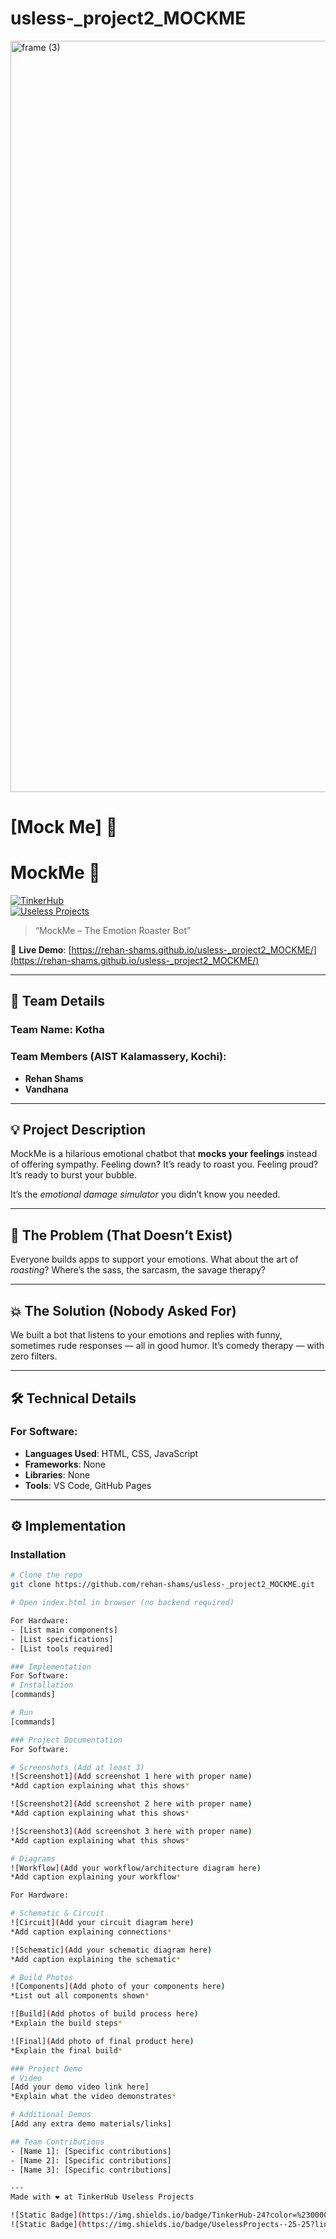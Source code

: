 # usless-_project2_MOCKME
<img width="3188" height="1202" alt="frame (3)" src="https://github.com/user-attachments/assets/517ad8e9-ad22-457d-9538-a9e62d137cd7" />


# [Mock Me] 🎯

# MockMe 🎯  
[![TinkerHub](https://img.shields.io/badge/TinkerHub-24?color=%23000000&link=https%3A%2F%2Fwww.tinkerhub.org%2F)](https://www.tinkerhub.org/)  
[![Useless Projects](https://img.shields.io/badge/UselessProjects--25-25?link=https%3A%2F%2Fwww.tinkerhub.org%2Fevents%2FQ2Q1TQKX6Q%2FUseless%2520Projects)](https://www.tinkerhub.org/events/Q2Q1TQKX6Q/Useless%2520Projects)

> “MockMe – The Emotion Roaster Bot”

🔗 **Live Demo**: [https://rehan-shams.github.io/usless-_project2_MOCKME/](https://rehan-shams.github.io/usless-_project2_MOCKME/)

---

## 👥 Team Details

### Team Name: **Kotha**

### Team Members (AIST Kalamassery, Kochi):
- **Rehan Shams**
- **Vandhana**

---

## 💡 Project Description

MockMe is a hilarious emotional chatbot that **mocks your feelings** instead of offering sympathy. Feeling down? It’s ready to roast you. Feeling proud? It’s ready to burst your bubble.

It’s the *emotional damage simulator* you didn’t know you needed.

---

## 🤔 The Problem (That Doesn’t Exist)

Everyone builds apps to support your emotions. What about the art of *roasting*? Where’s the sass, the sarcasm, the savage therapy?

---

## 💥 The Solution (Nobody Asked For)

We built a bot that listens to your emotions and replies with funny, sometimes rude responses — all in good humor. It’s comedy therapy — with zero filters.

---

## 🛠 Technical Details

### For Software:

- **Languages Used**: HTML, CSS, JavaScript
- **Frameworks**: None
- **Libraries**: None
- **Tools**: VS Code, GitHub Pages

---

## ⚙️ Implementation

### Installation

```bash
# Clone the repo
git clone https://github.com/rehan-shams/usless-_project2_MOCKME.git

# Open index.html in browser (no backend required)

For Hardware:
- [List main components]
- [List specifications]
- [List tools required]

### Implementation
For Software:
# Installation
[commands]

# Run
[commands]

### Project Documentation
For Software:

# Screenshots (Add at least 3)
![Screenshot1](Add screenshot 1 here with proper name)
*Add caption explaining what this shows*

![Screenshot2](Add screenshot 2 here with proper name)
*Add caption explaining what this shows*

![Screenshot3](Add screenshot 3 here with proper name)
*Add caption explaining what this shows*

# Diagrams
![Workflow](Add your workflow/architecture diagram here)
*Add caption explaining your workflow*

For Hardware:

# Schematic & Circuit
![Circuit](Add your circuit diagram here)
*Add caption explaining connections*

![Schematic](Add your schematic diagram here)
*Add caption explaining the schematic*

# Build Photos
![Components](Add photo of your components here)
*List out all components shown*

![Build](Add photos of build process here)
*Explain the build steps*

![Final](Add photo of final product here)
*Explain the final build*

### Project Demo
# Video
[Add your demo video link here]
*Explain what the video demonstrates*

# Additional Demos
[Add any extra demo materials/links]

## Team Contributions
- [Name 1]: [Specific contributions]
- [Name 2]: [Specific contributions]
- [Name 3]: [Specific contributions]

---
Made with ❤️ at TinkerHub Useless Projects 

![Static Badge](https://img.shields.io/badge/TinkerHub-24?color=%23000000&link=https%3A%2F%2Fwww.tinkerhub.org%2F)
![Static Badge](https://img.shields.io/badge/UselessProjects--25-25?link=https%3A%2F%2Fwww.tinkerhub.org%2Fevents%2FQ2Q1TQKX6Q%2FUseless%2520Projects)
